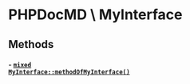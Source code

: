 
# PHPDocMD \ MyInterface







## Methods
#### - <a href='../../mockups/MyInterface.php#6'><code style="background-color: white; color: inherit;">mixed MyInterface::methodOfMyInterface()</code></a>
